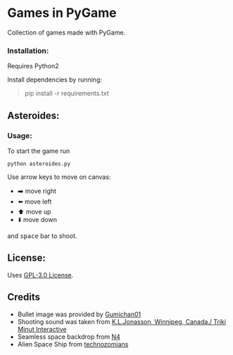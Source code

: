 # Games in PyGame

Collection of games made with PyGame.

### Installation:

Requires Python2

Install dependencies by running:
>pip install -r requirements.txt

## Asteroides:

### Usage:

To start the game run 

    python asteroides.py

Use arrow keys to move on canvas:

* :arrow_right: move right
* :arrow_left: move left
* :arrow_up: move up
* :arrow_down: move down

and <kbd>space</kbd> bar to shoot.


## License:
Uses [GPL-3.0 License](https://github.com/rodrigets/games-in-pygame/blob/master/LICENSE).

## Credits
* Bullet image was provided by [Gumichan01](https://gumichan01.github.io/en/)  
* Shooting sound was taken from [K.L.Jonasson, Winnipeg, Canada./ Triki Minut Interactive](https://twitter.com/trikiminut)  
* Seamless space backdrop from [N4](https://opengameart.org/users/n4)
* Alien Space Ship from [technozomians](https://opengameart.org/users/technozomians)



